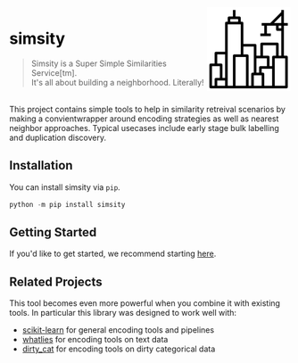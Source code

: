 <img src="icon.png" width=150 height=150 align="right">

<b><h1 style="color:black;">simsity</h1></b>

> Simsity is a Super Simple Similarities Service[tm]. <br>
> It's all about building a neighborhood. Literally! <br>

<br>
This project contains simple tools to help in similarity retreival scenarios
by making a convientwrapper around encoding strategies as well as nearest neighbor
approaches. Typical usecases include early stage bulk labelling and duplication discovery.

## Installation

You can install simsity via `pip`.

```python
python -m pip install simsity
```

## Getting Started

If you'd like to get started, we recommend starting [here](quickstart/).

## Related Projects

This tool becomes even more powerful when you combine it with existing tools.
In particular this library was designed to work well with:

- [scikit-learn](https://scikit-learn.org/) for general encoding tools and pipelines
- [whatlies](https://rasahq.github.io/whatlies/api/language/bpemb_lang/) for encoding tools on text data
- [dirty_cat](https://dirty-cat.github.io/stable/) for encoding tools on dirty categorical data
